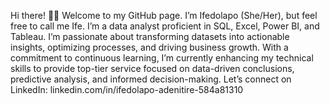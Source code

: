 Hi there! 👋👋 Welcome to my GitHub page. I’m Ifedolapo (She/Her), but feel free to call me Ife. I’m a data analyst proficient in SQL, Excel, Power BI, and Tableau. I’m passionate about transforming datasets into actionable insights, optimizing processes, and driving business growth. With a commitment to continuous learning, I’m currently enhancing my technical skills to provide top-tier service focused on data-driven conclusions, predictive analysis, and informed decision-making. Let’s connect on LinkedIn: linkedin.com/in/ifedolapo-adenitire-584a81310

<!---
Dolapo179/Dolapo179 is a ✨ special ✨ repository because its `README.md` (this file) appears on your GitHub profile.
You can click the Preview link to take a look at your changes.
--->
